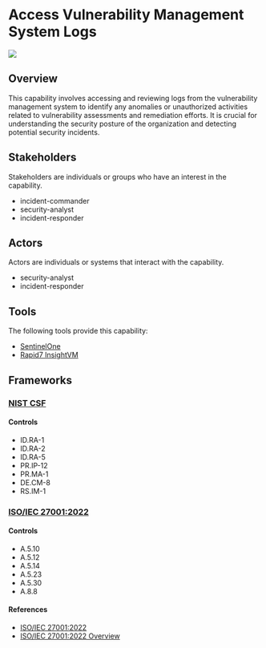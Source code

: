 # Access Vulnerability Management System Logs

![](https://img.shields.io/badge/P0001-preparation-white)

## Overview

This capability involves accessing and reviewing logs from the vulnerability management system to identify any anomalies or unauthorized activities related to vulnerability assessments and remediation efforts. It is crucial for understanding the security posture of the organization and detecting potential security incidents.

## Stakeholders
Stakeholders are individuals or groups who have an interest in the capability.

- incident-commander
- security-analyst
- incident-responder

## Actors
Actors are individuals or systems that interact with the capability.

- security-analyst
- incident-responder

## Tools
The following tools provide this capability:

- [SentinelOne](../tool/T0001/C1013.md)
- [Rapid7 InsightVM](../tool/T0004/C1013.md)

## Frameworks
### [NIST CSF](../frameworks/F0003.md)

#### Controls

- ID.RA-1 
- ID.RA-2 
- ID.RA-5 
- PR.IP-12 
- PR.MA-1 
- DE.CM-8 
- RS.IM-1 

### [ISO/IEC 27001:2022](../frameworks/F0002.md)

#### Controls

- A.5.10 
- A.5.12 
- A.5.14 
- A.5.23 
- A.5.30 
- A.8.8 

#### References

- [ISO/IEC 27001:2022](https://www.iso.org/standard/82875.html)
- [ISO/IEC 27001:2022 Overview](https://www.iso.org/isoiec-27001-information-security.html)